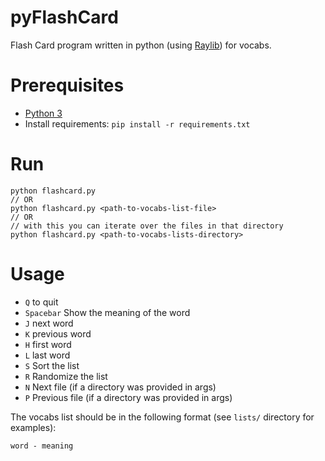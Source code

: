 # pyFlashCard

Flash Card program written in python (using [Raylib](https://www.raylib.com/)) for vocabs.

# Prerequisites

- [Python 3](https://www.python.org/downloads/)
- Install requirements: `pip install -r requirements.txt`

# Run

```
python flashcard.py
// OR
python flashcard.py <path-to-vocabs-list-file>
// OR
// with this you can iterate over the files in that directory
python flashcard.py <path-to-vocabs-lists-directory>
```

# Usage

- `Q` to quit
- `Spacebar` Show the meaning of the word
- `J` next word
- `K` previous word
- `H` first word
- `L` last word
- `S` Sort the list
- `R` Randomize the list
- `N` Next file (if a directory was provided in args)
- `P` Previous file (if a directory was provided in args)

The vocabs list should be in the following format (see `lists/` directory for examples):

```
word - meaning
```
